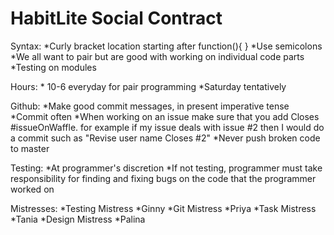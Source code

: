 # HabitLite Social Contract

Syntax:
*Curly bracket location starting after function(){
 }
 *Use semicolons
 *We all want to pair but are good with working on individual code parts
*Testing on modules

Hours:
    * 10-6 everyday for pair programming
    *Saturday tentatively

Github:
*Make good commit messages, in present imperative tense
*Commit often
*When working on an issue make sure that you add Closes #issueOnWaffle. for example if my issue deals with issue #2 then  I would do a commit such as "Revise user name Closes #2"
*Never push broken code to master

Testing:
*At programmer's discretion
  *If not testing, programmer must take responsibility for finding and fixing bugs on the code that the programmer worked on
  
Mistresses:
*Testing Mistress
  *Ginny
*Git Mistress
  *Priya
*Task Mistress
  *Tania
*Design Mistress
  *Palina
